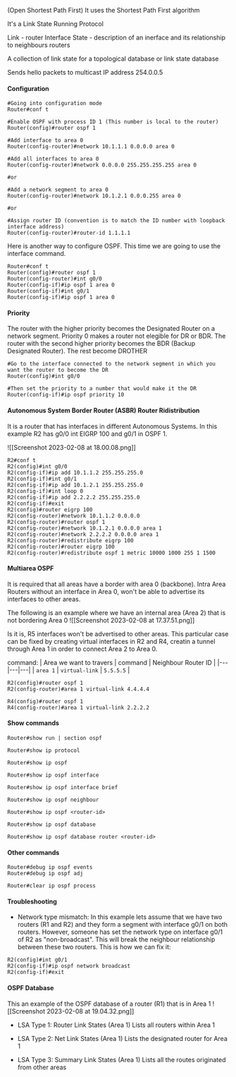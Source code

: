 
(Open Shortest Path First)
It uses the Shortest Path First algorithm

It's a Link State Running Protocol

Link - router Interface
State - description of an inerface and its relationship to neighbours routers

A collection of link state for a topological database or link state database

Sends hello packets to multicast IP address 254.0.0.5 

#### Configuration
```
#Going into configuration mode
Router#conf t

#Enable OSPF with process ID 1 (This number is local to the router)
Router(config)#router ospf 1

#Add interface to area 0
Router(config-router)#network 10.1.1.1 0.0.0.0 area 0

#Add all interfaces to area 0
Router(config-router)#network 0.0.0.0 255.255.255.255 area 0

#or 

#Add a network segment to area 0
Router(config-router)#network 10.1.2.1 0.0.0.255 area 0

#or

#Assign router ID (convention is to match the ID number with loopback interface address)
Router(config-router)#router-id 1.1.1.1

```

Here is another way to configure OSPF. This time we are going to use the interface command.

```cisco
Router#conf t
Router(config)#router ospf 1
Router(config-router)#int g0/0
Router(config-if)#ip ospf 1 area 0
Router(config-if)#int g0/1
Router(config-if)#ip ospf 1 area 0
```

#### Priority
The router with the higher priority becomes the Designated Router on a network segment. Priority 0 makes a router not elegible for DR or BDR. The router with the second higher priority becomes the BDR (Backup Designated Router). The rest become DROTHER
```cisco
#Go to the interface connected to the network segment in which you want the router to become the DR
Router(config)#int g0/0

#Then set the priority to a number that would make it the DR
Router(config-if)#ip ospf priority 10
```

#### Autonomous System Border Router (ASBR) Router Ridistribution
It is a router that has interfaces in different Autonomous Systems. In this example R2 has g0/0 int EIGRP 100 and g0/1 in OSPF 1.

![[Screenshot 2023-02-08 at 18.00.08.png]]

```cisco
R2#conf t
R2(config)#int g0/0
R2(config-if)#ip add 10.1.1.2 255.255.255.0
R2(config-if)#int g0/1
R2(config-if)#ip add 10.1.2.1 255.255.255.0
R2(config-if)#int loop 0
R2(config-if)#ip add 2.2.2.2 255.255.255.0
R2(config-if)#exit
R2(config)#router eigrp 100
R2(config-router)#network 10.1.1.2 0.0.0.0
R2(config-router)#router ospf 1
R2(config-router)#network 10.1.2.1 0.0.0.0 area 1
R2(config-router)#network 2.2.2.2 0.0.0.0 area 1
R2(config-router)#redistribute eigrp 100
R2(config-router)#router eigrp 100
R2(config-router)#redistribute ospf 1 metric 10000 1000 255 1 1500

```

#### Multiarea OSPF
It is required that all areas have a border with area 0 (backbone). Intra Area Routers without an interface in Area 0, won't be able to advertise its interfaces to other areas.

The following is an example where we have an internal area (Area 2) that is not bordering Area 0
![[Screenshot 2023-02-08 at 17.37.51.png]]

Is it is, R5 interfaces won't be advertised to other areas. This particular case can be fixed by creating virtual interfaces in R2 and R4, creatin a tunnel through Area 1 in order to connect Area 2 to Area 0. 

command: 
| Area we want to travers | command | Neighbour Router ID |
|---|---|---|
| `area 1` | `virtual-link` | `5.5.5.5` |

```cisco
R2(config)#router ospf 1
R2(config-router)#area 1 virtual-link 4.4.4.4
```

```cisco
R4(config)#router ospf 1
R4(config-router)#area 1 virtual-link 2.2.2.2
```

#### Show commands
```cisco
Router#show run | section ospf

Router#show ip protocol

Router#show ip ospf 

Router#show ip ospf interface

Router#show ip ospf interface brief

Router#show ip ospf neighbour

Router#show ip ospf <router-id>

Router#show ip ospf database

Router#show ip ospf database router <router-id>

```

#### Other commands
```cisco
Router#debug ip ospf events
Router#debug ip ospf adj

Router#clear ip ospf process
```

#### Troubleshooting
- Network type mismatch:
In this example lets assume that we have two routers (R1 and R2) and they form a segment with interface g0/1 on both routers. However, someone has set the network type on interface g0/1 of R2 as "non-broadcast". This will break the neighbour relationship between these two routers. This is how we can fix it: 
```cisco
R2(config)#int g0/1
R2(config-if)#ip ospf network broadcast
R2(config-if)#exit
```


#### OSPF Database

This an example of the OSPF database of a router (R1) that is in Area 1
![[Screenshot 2023-02-08 at 19.04.32.png]]

- LSA Type 1: Router Link States (Area 1)
	Lists all routers within Area 1

- LSA Type 2: Net Link States (Area 1)
	Lists the designated router for Area 1

- LSA Type 3: Summary Link States (Area 1)
	Lists all the routes originated from other areas